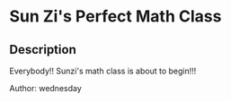 # Sun Zi's Perfect Math Class

## Description

Everybody!! Sunzi's math class is about to begin!!!

Author: wednesday


